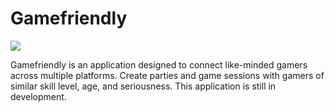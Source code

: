 # Gamefriendly
<img src="https://img.shields.io/badge/platform-web%20%7C-blue.svg">

Gamefriendly is an application designed to connect like-minded gamers across multiple platforms. Create parties and game sessions with gamers of similar skill level, age, and seriousness. This application is still in development. 
